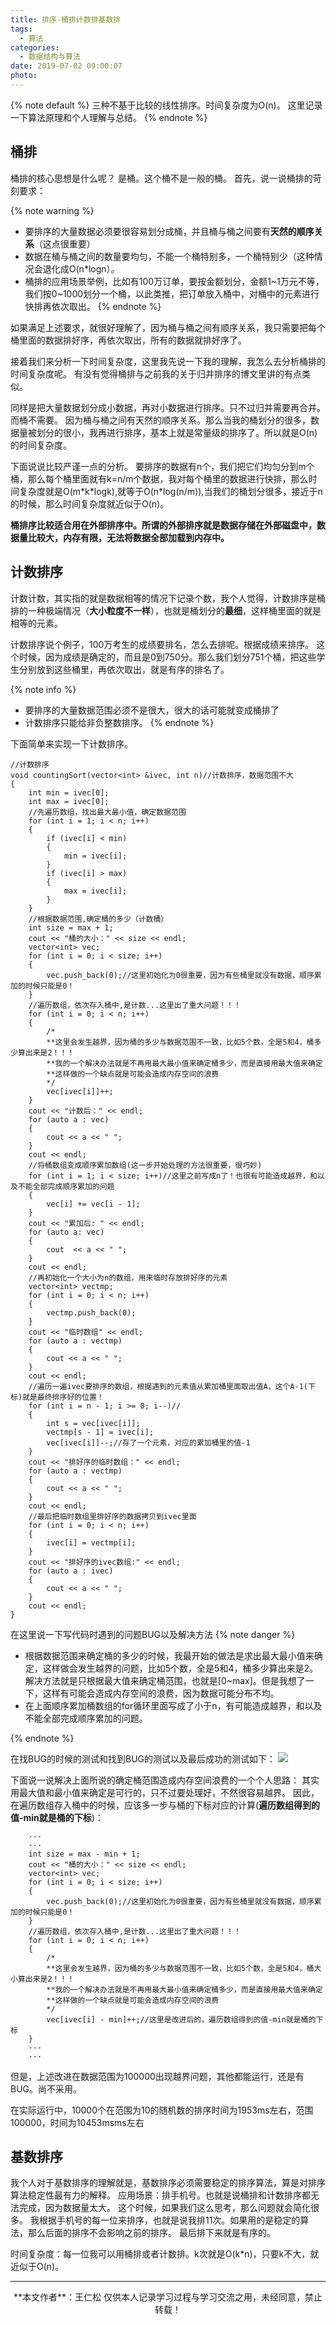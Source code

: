 ```yaml
---
title: 排序-桶排计数排基数排
tags:
  - 算法
categories:
  - 数据结构与算法
date: 2019-07-02 09:00:07
photo:
---
```


{% note default %}
三种不基于比较的线性排序。时间复杂度为O(n)。
这里记录一下算法原理和个人理解与总结。
{% endnote %}

<!-- more -->


## 桶排
桶排的核心思想是什么呢？
是桶。这个桶不是一般的桶。
首先，说一说桶排的苛刻要求：

{% note warning %}
- 要排序的大量数据必须要很容易划分成桶，并且桶与桶之间要有**天然的顺序关系**（这点很重要）
- 数据在桶与桶之间的数量要均匀，不能一个桶特别多，一个桶特别少（这种情况会退化成O(n\*logn）。
- 桶排的应用场景举例，比如有100万订单，要按金额划分，金额1~1万元不等，我们按0~1000划分一个桶，以此类推，把订单放入桶中，对桶中的元素进行快排再依次取出。
{% endnote %}

如果满足上述要求，就很好理解了，因为桶与桶之间有顺序关系，我只需要把每个桶里面的数据排好序，再依次取出，所有的数据就排好序了。

接着我们来分析一下时间复杂度，这里我先说一下我的理解，我怎么去分析桶排的时间复杂度呢。
有没有觉得桶排与之前我的关于归并排序的博文里讲的有点类似。

同样是把大量数据划分成小数据，再对小数据进行排序。只不过归并需要再合并。而桶不需要。
因为桶与桶之间有天然的顺序关系。那么当我的桶划分的很多，数据量被划分的很小，我再进行排序，基本上就是常量级的排序了。所以就是O(n)的时间复杂度。

下面说说比较严谨一点的分析。
要排序的数据有n个，我们把它们均匀分到m个桶，那么每个桶里面就有k=n/m个数据，我对每个桶里的数据进行快排，那么时间复杂度就是O(m\*k\*logk),就等于O(n\*log(n/m)),当我们的桶划分很多，接近于n的时候，那么时间复杂度就近似于O(n)。

**桶排序比较适合用在外部排序中。所谓的外部排序就是数据存储在外部磁盘中，数据量比较大，内存有限，无法将数据全部加载到内存中。**

## 计数排序
计数计数，其实指的就是数据相等的情况下记录个数，我个人觉得，计数排序是桶排的一种极端情况（**大小粒度不一样**），也就是桶划分的**最细**，这样桶里面的就是相等的元素。

计数排序说个例子，100万考生的成绩要排名，怎么去排呢。根据成绩来排序。
这个时候，因为成绩是确定的，而且是0到750分。那么我们划分751个桶，把这些学生分别放到这些桶里，再依次取出，就是有序的排名了。

{% note info %}
- 要排序的大量数据范围必须不是很大，很大的话可能就变成桶排了
- 计数排序只能给非负整数排序。
{% endnote %}

下面简单来实现一下计数排序。
```
//计数排序
void countingSort(vector<int> &ivec, int n)//计数排序，数据范围不大
{
	int min = ivec[0];
	int max = ivec[0];
	//先遍历数组，找出最大最小值，确定数据范围
	for (int i = 1; i < n; i++)
	{
		if (ivec[i] < min)
		{
			min = ivec[i];
		}
		if (ivec[i] > max)
		{
			max = ivec[i];
		}
	}
	//根据数据范围,确定桶的多少（计数桶）
	int size = max + 1;
	cout << "桶的大小：" << size << endl;
	vector<int> vec;
	for (int i = 0; i < size; i++)
	{
		vec.push_back(0);//这里初始化为0很重要，因为有些桶里就没有数据，顺序累加的时候只能是0！
	}
	//遍历数组，依次存入桶中,是计数...这里出了重大问题！！！
	for (int i = 0; i < n; i++)
	{
		/*
		**这里会发生越界，因为桶的多少与数据范围不一致，比如5个数，全是5和4，桶多少算出来是2！！！
		**我的一个解决办法就是不再用最大最小值来确定桶多少，而是直接用最大值来确定
		**这样做的一个缺点就是可能会造成内存空间的浪费
		*/
		vec[ivec[i]]++;
	}
	cout << "计数后：" << endl;
	for (auto a : vec)
	{
		cout << a << " ";
	}
	cout << endl;
	//将桶数组变成顺序累加数组(这一步开始处理的方法很重要，很巧妙)
	for (int i = 1; i < size; i++)//这里之前写成n了！也很有可能造成越界，和以及不能全部完成顺序累加的问题
	{
		vec[i] += vec[i - 1];
	}
	cout << "累加后: " << endl;
	for (auto a: vec)
	{
		cout  << a << " ";
	}
	cout << endl;
	//再初始化一个大小为n的数组，用来临时存放排好序的元素
	vector<int> vectmp;
	for (int i = 0; i < n; i++)
	{
		vectmp.push_back(0);
	}
	cout << "临时数组" << endl;
	for (auto a : vectmp)
	{
		cout << a << " ";
	}
	cout << endl;
	//遍历一遍ivec要排序的数组，根据遇到的元素值从累加桶里面取出值A，这个A-1(下标)就是最终排序好的位置！
	for (int i = n - 1; i >= 0; i--)//
	{
		int s = vec[ivec[i]];
		vectmp[s - 1] = ivec[i];
		vec[ivec[i]]--;//存了一个元素，对应的累加桶里的值-1
	}
	cout << "排好序的临时数组：" << endl;
	for (auto a : vectmp)
	{
		cout << a << " ";
	}
	cout << endl;
	//最后把临时数组里排好序的数据拷贝到ivec里面
	for (int i = 0; i < n; i++)
	{
		ivec[i] = vectmp[i];
	}
	cout << "排好序的ivec数组:" << endl;
	for (auto a : ivec)
	{
		cout << a << " ";
	}
	cout << endl;
}
```
在这里说一下写代码时遇到的问题BUG以及解决方法
{% note danger %}
- 根据数据范围来确定桶的多少的时候，我最开始的做法是求出最大最小值来确定，这样做会发生越界的问题，比如5个数，全是5和4，桶多少算出来是2。解决方法就是只根据最大值来确定桶范围，也就是[0~max]。但是我想了一下，这样有可能会造成内存空间的浪费，因为数据可能分布不均。
- 在上面顺序累加桶数组的for循环里面写成了小于n，有可能造成越界，和以及不能全部完成顺序累加的问题。

{% endnote %}

在找BUG的时候的测试和找到BUG的测试以及最后成功的测试如下：
<img src="https://myblog-1259049552.cos.ap-shanghai.myqcloud.com/%E8%AE%A1%E6%95%B0%E6%8E%92%E5%BA%8FBUG.JPG">

下面说一说解决上面所说的确定桶范围造成内存空间浪费的一个个人思路：
其实用最大值和最小值来确定是可行的，只不过要处理好，不然很容易越界。
因此，在遍历数组存入桶中的时候，应该多一步与桶的下标对应的计算(**遍历数组得到的值-min就是桶的下标**)：
```
	···
	···
	int size = max - min + 1;
	cout << "桶的大小：" << size << endl;
	vector<int> vec;
	for (int i = 0; i < size; i++)
	{
		vec.push_back(0);//这里初始化为0很重要，因为有些桶里就没有数据，顺序累加的时候只能是0！
	}
	//遍历数组，依次存入桶中,是计数...这里出了重大问题！！！
	for (int i = 0; i < n; i++)
	{
		/*
		**这里会发生越界，因为桶的多少与数据范围不一致，比如5个数，全是5和4，桶大小算出来是2！！！
		**我的一个解决办法就是不再用最大最小值来确定桶多少，而是直接用最大值来确定
		**这样做的一个缺点就是可能会造成内存空间的浪费
		*/
		vec[ivec[i] - min]++;//这里是改进后的，遍历数组得到的值-min就是桶的下标
	}
	···
	···
```
但是，上述改进在数据范围为100000出现越界问题，其他都能运行，还是有BUG。尚不采用。

在实际运行中，10000个在范围为10的随机数的排序时间为1953ms左右，范围100000，时间为10453msms左右

## 基数排序
我个人对于基数排序的理解就是，基数排序必须需要稳定的排序算法，算是对排序算法稳定性最有力的解释。
应用场景：排手机号。也就是说桶排和计数排序都无法完成，因为数据量太大。
这个时候，如果我们这么思考，那么问题就会简化很多。
我根据手机号的每一位来排序，也就是说我排11次。如果用的是稳定的算法，那么后面的排序不会影响之前的排序。
最后排下来就是有序的。

时间复杂度：每一位我可以用桶排或者计数排。k次就是O(k\*n)，只要k不大，就近似于O(n)。




--- 

<div align="center">
	**本文作者**：王仁松
	仅供本人记录学习过程与学习交流之用，未经同意，禁止转载！
</div>